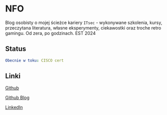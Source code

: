 # NFO

Blog osobisty o mojej ścieżce kariery `ITsec` - wykonywane szkolenia, kursy, przeczytana literatura, własne eksperymenty, ciekawostki oraz troche retro gamingu. Od zera, po godzinach. EST 2024

## Status

``` yaml
Obecnie w toku: CISCO cert
```

## Linki

[Github](https://github.com/pjoterkrk69)

[Github Blog](https://pjoterkrk69.github.io/)

[LinkedIn](https://www.linkedin.com/in/pjoterkrk69/)
